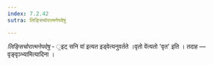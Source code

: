 ```yaml
---
index: 7.2.42
sutra: लिङ्सिचोरात्मनेपदेषु

---
```

_लिङ्सिचोरात्मनेपदेषु_ - ॒इट् सनि वा॑ इत्यत इड्वेत्यनुवर्तते ।वृतो वे॑त्यतो 'वृत' इति । तदाह — वृङ्वृञ्भ्यामित्यादिना ।